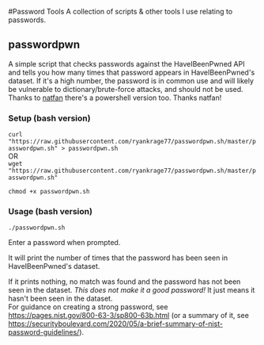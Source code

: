 #Password Tools
A collection of scripts & other tools I use relating to passwords.

## passwordpwn
A simple script that checks passwords against the HaveIBeenPwned API and tells you how many times that password appears in HaveIBeenPwned's dataset.
  If it's a high number, the password is in common use and will likely be vulnerable to dictionary/brute-force attacks, and should not be used.  
  Thanks to [natfan](https://github.com/Natfan) there's a powershell version too. Thanks natfan!

### Setup (bash version)
`curl "https://raw.githubusercontent.com/ryankrage77/passwordpwn.sh/master/passwordpwn.sh" > passwordpwn.sh`  
OR  
`wget "https://raw.githubusercontent.com/ryankrage77/passwordpwn.sh/master/passwordpwn.sh"`

`chmod +x passwordpwn.sh`

### Usage (bash version)
`./passwordpwn.sh`

Enter a password when prompted.

It will print the number of times that the password has been seen in HaveIBeenPwned's dataset.

If it prints nothing, no match was found and the password has not been seen in the dataset. *This does not make it a good password!* It just means it hasn't been seen in the dataset.  
For guidance on creating a strong password, see https://pages.nist.gov/800-63-3/sp800-63b.html (or a summary of it, see https://securityboulevard.com/2020/05/a-brief-summary-of-nist-password-guidelines/).

